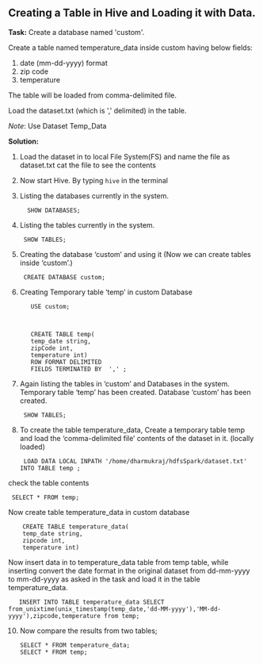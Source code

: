 


Creating a Table in Hive and Loading it with Data.
--------------------------------------------------

**Task:**
Create a database named 'custom'.

Create a table named temperature_data inside custom having below fields:
1. date (mm-dd-yyyy) format
2. zip code
3. temperature

The table will be loaded from comma-delimited file.

Load the dataset.txt (which is ',' delimited) in the table.

*Note*: Use Dataset Temp_Data

**Solution:**

1) Load the dataset in to local File System(FS) and name the file as dataset.txt
cat the file to see the contents
2) Now start Hive.
 By typing `hive` in the terminal
3) Listing the databases currently in the system.

	     SHOW DATABASES;

4) Listing the tables currently in the system. 

	    SHOW TABLES;


6) Creating the database ‘custom’ and using it (Now we can create tables inside ‘custom’.) 
	

	    CREATE DATABASE custom;

7) Creating Temporary table ‘temp’ in custom Database
 

	      USE custom;

  

	      CREATE TABLE temp(
	      temp_date string,
	      zipCode int,
	      temperature int)
	      ROW FORMAT DELIMITED
	      FIELDS TERMINATED BY  ',' ;
      

8) Again listing the tables in ‘custom’ and Databases in the system. 
Temporary table ‘temp’ has been created. Database ‘custom’ has been created.

    	SHOW TABLES;

9) To create the table temperature_data, 
Create a temporary table temp and load the ‘comma-delimited file’ contents of the dataset in it. (locally loaded)

    	LOAD DATA LOCAL INPATH '/home/dharmukraj/hdfsSpark/dataset.txt' INTO TABLE temp ;

check the table contents

   	 SELECT * FROM temp;
Now create table temperature_data in custom database

	    CREATE TABLE temperature_data(
	    temp_date string,
	    zipcode int,
	    temperature int)
Now insert data in to temperature_data table from temp table, while inserting convert the date format in the original dataset from dd-mm-yyyy to mm-dd-yyyy as asked in the task and load it in the table temperature_data.

       INSERT INTO TABLE temperature_data SELECT from_unixtime(unix_timestamp(temp_date,'dd-MM-yyyy'),'MM-dd-yyyy'),zipcode,temperature from temp;

10) Now compare the results from two tables;

	    SELECT * FROM temperature_data;
	    SELECT * FROM temp;






























